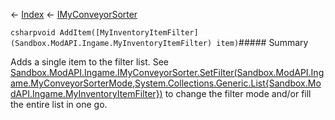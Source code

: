 ← [Index](Api-Index) ← [IMyConveyorSorter](Sandbox.ModAPI.Ingame.IMyConveyorSorter)

```csharpvoid AddItem([MyInventoryItemFilter](Sandbox.ModAPI.Ingame.MyInventoryItemFilter) item)```##### Summary

Adds a single item to the filter list. See [Sandbox.ModAPI.Ingame.IMyConveyorSorter.SetFilter(Sandbox.ModAPI.Ingame.MyConveyorSorterMode,System.Collections.Generic.List{Sandbox.ModAPI.Ingame.MyInventoryItemFilter})](https://docs.microsoft.com/en-us/dotnet/api/sandbox.modapi.ingame.imyconveyorsorter.setfilter(sandbox.modapi.ingame.myconveyorsortermode,system.collections.generic.list{sandbox.modapi.ingame.myinventoryitemfilter})?view=netframework-4.6) to change the filter mode and/or fill the entire list in one go.


